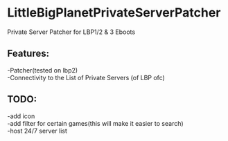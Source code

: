 # LittleBigPlanetPrivateServerPatcher
Private Server Patcher for LBP1/2 &amp; 3 Eboots


## Features:

-Patcher(tested on lbp2)<br />
-Connectivity to the List of Private Servers (of LBP ofc)<br />


## TODO:
-add icon<br />
-add filter for certain games(this will make it easier to search)<br />
-host 24/7 server list





